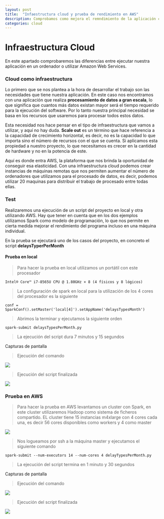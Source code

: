 ```yaml
---
layout: post
title:  "Infaestructura cloud y prueba de rendimiento en AWS"
description: Comprobamos como mejora el remndimiento de la aplicación con una infraestructura cloud
categories: cloud
---
```


#   Infraestructura Cloud

En este apartado comprobaremos las diferencias entre ejecutar nuestra aplicación en un ordenador o utilizar Amazon Web Services.

### Cloud como infraestructura
Lo primero que se nos plantea a la hora de desarrollar el trabajo son las necesidades que tiene nuestra aplicación. En este caso nos encontramos con una aplicación que realiza **procesamiento de datos a gran escala**, lo que significa que cuantos más datos existan mayor será el tiempo requerido para la ejecución del software.  Por lo tanto nuestra principal necesidad se basa en los recursos que usaremos para procesar todos estos datos.

Esta necesidad nos hace pensar en el tipo de infraestructura que vamos a utilizar, y aquí no hay duda. **Scale out** es un término que hace referencia a la capacidad de crecimiento horizontal, es decir, no es la capacidad lo que importa sino el número de recursos con el que se cuenta. Si aplicamos esta propiedad a nuestro proyecto, lo que necesitamos es crecer en la cantidad de hardware y no en la potencia de este.

Aquí es donde entra AWS, la  plataforma que nos brinda la oportunidad de conseguir esa elasticidad. Con una infraestructura cloud podemos crear instancias de máquinas remotas que nos permiten aumentar el número de ordenadores que utilizamos para el procesado de datos, es decir, podemos utilizar 20 maquinas para distribuir el trabajo de procesado entre todas ellas. 

### Test
Realizaremos una ejecución de un script del proyecto en local y otra utilizando AWS. Hay que tener en cuenta que en los dos ejemplos utilizamos Spark como modelo de programación, lo que nos permite en cierta medida mejorar el rendimiento del programa incluso en una máquina individual.

En la prueba se ejecutará uno de los casos del proyecto, en concreto el script **delaysTyperPerMonth**
#### Prueba en local
>Para hacer la prueba en local utilizamos un portátil con este procesador 

	Intel® Core™ i7-8565U CPU @ 1.80GHz × 8 (4 físicos y 8 lógicos)

>La configuración de spark en local para la utilización de los 4 cores del procesador es la siguiente

	conf = SparkConf().setMaster('local[4]').setAppName('delaysTypesMonth')

>Abrimos la terminar y ejecutamos la siguiente orden

	spark-submit delaysTypesPerMonth.py

>La ejecución del script dura 7 minutos y 15 segundos

Capturas de pantalla

> Ejecución del comando

![]({{site.baseurl}}/images/aws1.png)

> Ejecución del script finalizada

![]({{site.baseurl}}/images/aws3.png)

### Prueba en AWS 
>Para hacer la prueba en AWS levantamos un cluster con Spark, en este cluster utilizaremos Hadoop como sistema de ficheros compartido. EL cluster tiene 15 instancias m4xlarge con 4 cores cada una, es decir 56 cores disponibles como workers y 4 como master

![]({{site.baseurl}}/images/aws2.png)


>Nos logueamos por ssh a la máquina master y ejecutamos el siguiente comando

    spark-submit --num-executors 14 --num-cores 4 delayTypesPerMonth.py

>La ejecución del script termina en 1 minuto y 30 segundos

Capturas de pantalla

> Ejecución del comando

![]({{site.baseurl}}/images/aws4.png)

> Ejecución del script finalizada

![]({{site.baseurl}}/images/aws5.png)